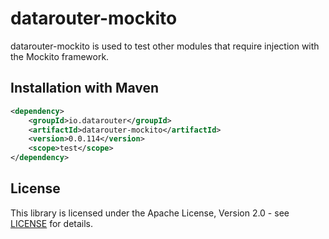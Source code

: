 # datarouter-mockito

datarouter-mockito is used to test other modules that require injection with the Mockito framework.

## Installation with Maven

```xml
<dependency>
	<groupId>io.datarouter</groupId>
	<artifactId>datarouter-mockito</artifactId>
	<version>0.0.114</version>
	<scope>test</scope>
</dependency>
```

## License

This library is licensed under the Apache License, Version 2.0 - see [LICENSE](../LICENSE) for details.
